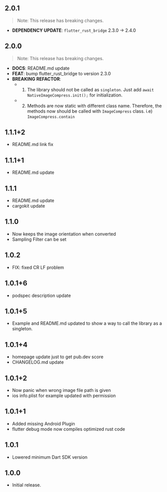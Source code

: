 ## 2.0.1
> Note: This release has breaking changes.
* **DEPENDENCY UPDATE**: `flutter_rust_bridge` 2.3.0 -> 2.4.0

## 2.0.0
> Note: This release has breaking changes.
* **DOCS**: README.md update
* **FEAT**: bump flutter_rust_bridge to version 2.3.0
* **BREAKING** **REFACTOR**:
    - 1. The library should not be called as `singleton`. Just add `await NativeImageCompress.init();` for initialization.
    - 2. Methods are now static with different class name. Therefore, the methods now should be called with `ImageCompress` class. i.e) `ImageCompress.contain`

## 1.1.1+2

* README.md link fix

## 1.1.1+1

* README.md update

## 1.1.1

* README.md update
* cargokit update

## 1.1.0

* Now keeps the image orientation when converted
* Sampling Filter can be set

## 1.0.2

* FIX: fixed CR LF problem

## 1.0.1+6

* podspec description update

## 1.0.1+5

* Example and README.md updated to show a way to call the library as a singleton.

## 1.0.1+4

* homepage update just to get pub.dev score
* CHANGELOG.md update

## 1.0.1+2

* Now panic when wrong image file path is given
* ios info.plist for example updated with permission

## 1.0.1+1

* Added missing Android Plugin
* flutter debug mode now compiles optimized rust code

## 1.0.1

* Lowered minimum Dart SDK version

## 1.0.0

* Initial release.
